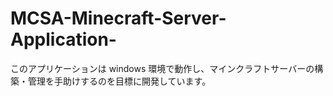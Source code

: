 # MCSA-Minecraft-Server-Application-

このアプリケーションは windows 環境で動作し、マインクラフトサーバーの構築・管理を手助けするのを目標に開発しています。
